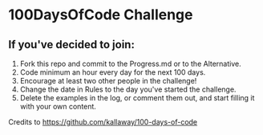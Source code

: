 # 100DaysOfCode Challenge

## If you've decided to join:
1. Fork this repo and commit to the Progress.md or to the Alternative. 
2. Code minimum an hour every day for the next 100 days.
3. Encourage at least two other people in the challenge!
4. Change the date in Rules to the day you've started the challenge.
5. Delete the examples in the log, or comment them out, and start filling it with your own content.



Credits to https://github.com/kallaway/100-days-of-code
